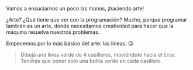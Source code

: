 <gs-toolbox toolbox-url="https://raw.githubusercontent.com/MumukiProject/mumuki-guia-gobstones-practica-primeros-programas-kids/master/toolbox.xml"></gs-toolbox>

Vamos a ensuciarnos un poco las manos, ¡haciendo arte! 

¿Arte? ¿Qué tiene que ver con la programación? Mucho, porque programar también es un arte, donde necesitamos creatividad para hacer que la máquina resuelva nuestros problemas. 

Empecemos por lo más básico del arte: las líneas. :stuck_out_tongue_winking_eye: 

> Dibujá una línea verde de 4 casilleros, moviéndote hacia el `Este`. Tendrás que poner solo una bolita verde en cada casillero. 
